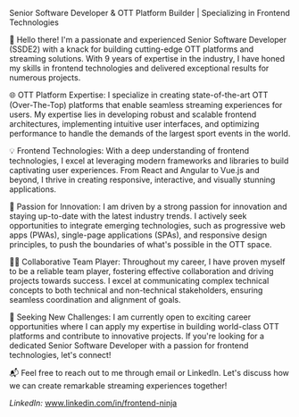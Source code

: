 


Senior Software Developer & OTT Platform Builder | Specializing in Frontend Technologies

👋 Hello there! I'm a passionate and experienced Senior Software Developer (SSDE2) with a knack for building cutting-edge OTT platforms and streaming solutions. With 9 years of expertise in the industry, I have honed my skills in frontend technologies and delivered exceptional results for numerous projects.

🌐 OTT Platform Expertise:
I specialize in creating state-of-the-art OTT (Over-The-Top) platforms that enable seamless streaming experiences for users. My expertise lies in developing robust and scalable frontend architectures, implementing intuitive user interfaces, and optimizing performance to handle the demands of the largest sport events in the world.

💡 Frontend Technologies:
With a deep understanding of frontend technologies, I excel at leveraging modern frameworks and libraries to build captivating user experiences. From React and Angular to Vue.js and beyond, I thrive in creating responsive, interactive, and visually stunning applications.

🚀 Passion for Innovation:
I am driven by a strong passion for innovation and staying up-to-date with the latest industry trends. I actively seek opportunities to integrate emerging technologies, such as progressive web apps (PWAs), single-page applications (SPAs), and responsive design principles, to push the boundaries of what's possible in the OTT space.

👨‍💻 Collaborative Team Player:
Throughout my career, I have proven myself to be a reliable team player, fostering effective collaboration and driving projects towards success. I excel at communicating complex technical concepts to both technical and non-technical stakeholders, ensuring seamless coordination and alignment of goals.

🎯 Seeking New Challenges:
I am currently open to exciting career opportunities where I can apply my expertise in building world-class OTT platforms and contribute to innovative projects. If you're looking for a dedicated Senior Software Developer with a passion for frontend technologies, let's connect!

📬 Feel free to reach out to me through email or LinkedIn. Let's discuss how we can create remarkable streaming experiences together!

*LinkedIn:* www.linkedin.com/in/frontend-ninja

<!---
debjits1/debjits1 is a ✨ special ✨ repository because its `README.md` (this file) appears on your GitHub profile.
You can click the Preview link to take a look at your changes.
--->
